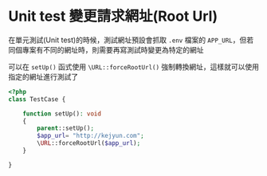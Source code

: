 # Unit test 變更請求網址(Root Url)

在單元測試(Unit test)的時候，測試網址預設會抓取 `.env` 檔案的 `APP_URL`，但若同個專案有不同的網址時，則需要再寫測試時變更為特定的網址

可以在 `setUp()` 函式使用 `\URL::forceRootUrl()` 強制轉換網址，這樣就可以使用指定的網址進行測試了

```php
<?php
class TestCase {

    function setUp(): void
    {
        parent::setUp();
        $app_url= "http://kejyun.com";
        \URL::forceRootUrl($app_url);
    }

}
```